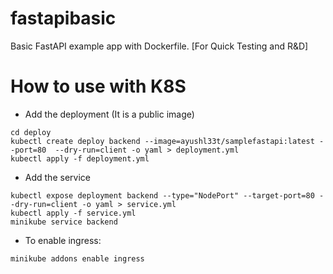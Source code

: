 # fastapibasic
Basic FastAPI example app with Dockerfile. [For Quick Testing and R&amp;D] 

# How to use with K8S
- Add the deployment (It is a public image) 
```
cd deploy
kubectl create deploy backend --image=ayushl33t/samplefastapi:latest --port=80  --dry-run=client -o yaml > deployment.yml
kubectl apply -f deployment.yml
```

- Add the service
```
kubectl expose deployment backend --type="NodePort" --target-port=80 --dry-run=client -o yaml > service.yml
kubectl apply -f service.yml
minikube service backend
```

- To enable ingress: 
```
minikube addons enable ingress
```

